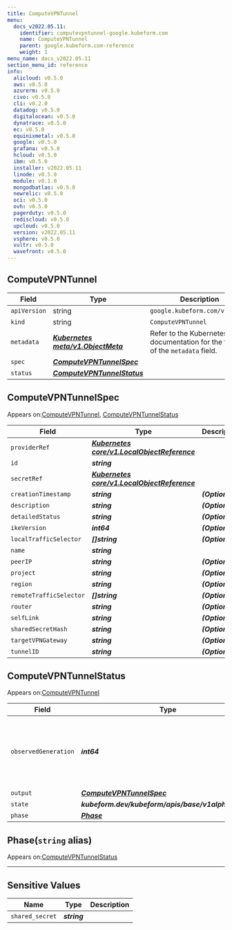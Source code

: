 ```yaml
---
title: ComputeVPNTunnel
menu:
  docs_v2022.05.11:
    identifier: computevpntunnel-google.kubeform.com
    name: ComputeVPNTunnel
    parent: google.kubeform.com-reference
    weight: 1
menu_name: docs_v2022.05.11
section_menu_id: reference
info:
  alicloud: v0.5.0
  aws: v0.5.0
  azurerm: v0.5.0
  civo: v0.5.0
  cli: v0.2.0
  datadog: v0.5.0
  digitalocean: v0.5.0
  dynatrace: v0.5.0
  ec: v0.5.0
  equinixmetal: v0.5.0
  google: v0.5.0
  grafana: v0.5.0
  hcloud: v0.5.0
  ibm: v0.5.0
  installer: v2022.05.11
  linode: v0.5.0
  module: v0.1.0
  mongodbatlas: v0.5.0
  newrelic: v0.5.0
  oci: v0.5.0
  ovh: v0.5.0
  pagerduty: v0.5.0
  rediscloud: v0.5.0
  upcloud: v0.5.0
  version: v2022.05.11
  vsphere: v0.5.0
  vultr: v0.5.0
  wavefront: v0.5.0
---
```


## ComputeVPNTunnel
| Field | Type | Description |
| ------ | ----- | ----------- |
| `apiVersion` | string | `google.kubeform.com/v1alpha1` |
|    `kind` | string | `ComputeVPNTunnel` |
| `metadata` | ***[Kubernetes meta/v1.ObjectMeta](https://v1-22.docs.kubernetes.io/docs/reference/generated/kubernetes-api/v1.22/#objectmeta-v1-meta)***|Refer to the Kubernetes API documentation for the fields of the `metadata` field.|
| `spec` | ***[ComputeVPNTunnelSpec](#computevpntunnelspec)***||
| `status` | ***[ComputeVPNTunnelStatus](#computevpntunnelstatus)***||
## ComputeVPNTunnelSpec

Appears on:[ComputeVPNTunnel](#computevpntunnel), [ComputeVPNTunnelStatus](#computevpntunnelstatus)

| Field | Type | Description |
| ------ | ----- | ----------- |
| `providerRef` | ***[Kubernetes core/v1.LocalObjectReference](https://v1-22.docs.kubernetes.io/docs/reference/generated/kubernetes-api/v1.22/#localobjectreference-v1-core)***||
| `id` | ***string***||
| `secretRef` | ***[Kubernetes core/v1.LocalObjectReference](https://v1-22.docs.kubernetes.io/docs/reference/generated/kubernetes-api/v1.22/#localobjectreference-v1-core)***||
| `creationTimestamp` | ***string***| ***(Optional)*** |
| `description` | ***string***| ***(Optional)*** |
| `detailedStatus` | ***string***| ***(Optional)*** |
| `ikeVersion` | ***int64***| ***(Optional)*** |
| `localTrafficSelector` | ***[]string***| ***(Optional)*** |
| `name` | ***string***||
| `peerIP` | ***string***| ***(Optional)*** |
| `project` | ***string***| ***(Optional)*** |
| `region` | ***string***| ***(Optional)*** |
| `remoteTrafficSelector` | ***[]string***| ***(Optional)*** |
| `router` | ***string***| ***(Optional)*** |
| `selfLink` | ***string***| ***(Optional)*** |
| `sharedSecretHash` | ***string***| ***(Optional)*** |
| `targetVPNGateway` | ***string***| ***(Optional)*** |
| `tunnelID` | ***string***| ***(Optional)*** |
## ComputeVPNTunnelStatus

Appears on:[ComputeVPNTunnel](#computevpntunnel)

| Field | Type | Description |
| ------ | ----- | ----------- |
| `observedGeneration` | ***int64***| ***(Optional)*** Resource generation, which is updated on mutation by the API Server.|
| `output` | ***[ComputeVPNTunnelSpec](#computevpntunnelspec)***| ***(Optional)*** |
| `state` | ***kubeform.dev/kubeform/apis/base/v1alpha1.State***| ***(Optional)*** |
| `phase` | ***[Phase](#phase)***| ***(Optional)*** |
## Phase(`string` alias)

Appears on:[ComputeVPNTunnelStatus](#computevpntunnelstatus)

---
## Sensitive Values
| Name | Type | Description |
|------|------|-------------|
| `shared_secret` | ***string*** ||
